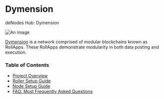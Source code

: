 # Dymension

deNodes Hub: Dymension

![An image](/dymension-hero.svg)

[Dymension](https://dymension.xyz/) is a network comprised of modular blockchains known as RollApps. These RollApps demonstrate modularity in both data posting and execution.

### Table of Contents 
* [Project Overview](https://hub.denodes.xyz/dymension/project-overview)
* [Roller Setup Guide](https://hub.denodes.xyz/dymension/roller-setup-guide)
* [Node Setup Guide](https://hub.denodes.xyz/dymension/node-setup-guide)
* [FAQ: Most Frequently Asked Questions](https://hub.denodes.xyz/dymension/faq)

